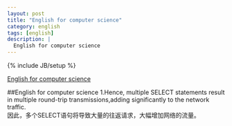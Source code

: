 ```yaml
---
layout: post
title: "English for computer science"
category: english
tags: [english]
description: |
  English for computer science 
---
```

{% include JB/setup %}

[English for computer science](http://liufei.name/english/english-for-computer-science.html)

##English for computer science
1.Hence, multiple SELECT statements result in multiple round-trip transmissions,adding significantly to the network traffic.  
因此，多个SELECT语句将导致大量的往返请求，大幅增加网络的流量。  


